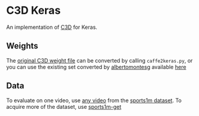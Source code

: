 # C3D Keras

An implementation of [C3D](http://github.com/facebook/C3D) for Keras.

## Weights

The [original C3D weight file](https://www.dropbox.com/s/vr8ckp0pxgbldhs/conv3d_deepnetA_sport1m_iter_1900000?dl=0) can be converted by calling `caffe2keras.py`, or you can use the existing set converted by [albertomontesg](https://gist.github.com/albertomontesg/d8b21a179c1e6cca0480ebdf292c34d2) available [here](https://www.dropbox.com/s/ypiwalgtlrtnw8b/c3d-sports1M_weights.h5?dl=0)

## Data

To evaluate on one video, use [any
video](https://www.youtube.com/watch?v=dM06AMFLsrc) from the [sports1m dataset](https://github.com/gtoderici/sports-1m-dataset/). To acquire more of the dataset, use [sports1m-get](https://github.com/qualiaa/sports1m-get)
